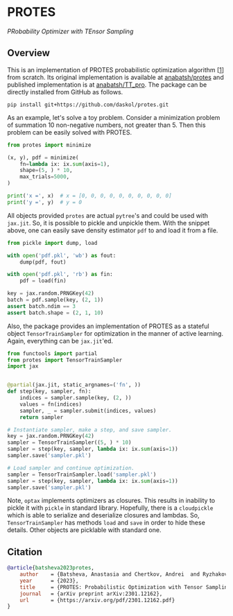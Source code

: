 # PROTES

*PRobability Optimizer with TEnsor Sampling*

## Overview

This is an implementation of PROTES probabilistic optimization algorithm
[[1][1]] from scratch. Its original implementation is available at
[anabatsh/protes][2] and published implementation is at [anabatsh/TT_pro][3].
The package can be directly installed from GitHub as follows.

```shell
pip install git+https://github.com/daskol/protes.git
```

As an example, let's solve a toy problem. Consider a minimization problem of
summation 10 non-negative numbers, not greater than 5. Then this problem can be
easily solved with PROTES.

```python
from protes import minimize

(x, y), pdf = minimize(
    fn=lambda ix: ix.sum(axis=1),
    shape=(5, ) * 10,
    max_trials=5000,
)

print('x =', x)  # x = [0, 0, 0, 0, 0, 0, 0, 0, 0, 0]
print('y =', y)  # y = 0
```

All objects provided `protes` are actual `pytree`'s and could be used with
`jax.jit`. So, it is possible to pickle and unpickle them. With the snippet
above, one can easily save density estimator `pdf` to and load it from a file.

```python
from pickle import dump, load

with open('pdf.pkl', 'wb') as fout:
    dump(pdf, fout)

with open('pdf.pkl', 'rb') as fin:
    pdf = load(fin)

key = jax.random.PRNGKey(42)
batch = pdf.sample(key, (2, 1))
assert batch.ndim == 3
assert batch.shape = (2, 1, 10)
```

Also, the package provides an implementation of PROTES as a stateful object
`TensorTrainSampler` for optimization in the manner of active learning. Again,
everything can be `jax.jit`'ed.

```python
from functools import partial
from protes import TensorTrainSampler
import jax


@partial(jax.jit, static_argnames=('fn', ))
def step(key, sampler, fn):
    indices = sampler.sample(key, (2, ))
    values = fn(indices)
    sampler, _ = sampler.submit(indices, values)
    return sampler

# Instantiate sampler, make a step, and save sampler.
key = jax.random.PRNGKey(42)
sampler = TensorTrainSampler((5, ) * 10)
sampler = step(key, sampler, lambda ix: ix.sum(axis=1))
sampler.save('sampler.pkl')

# Load sampler and continue optimization.
sampler = TensorTrainSampler.load('sampler.pkl')
sampler = step(key, sampler, lambda ix: ix.sum(axis=1))
sampler.save('sampler.pkl')
```

Note, `optax` implements optimizers as closures. This results in inability to
pickle it with `pickle` in standard library. Hopefully, there is a
`cloudpickle` which is able to serialize and deserialize closures and lambdas.
So, `TensorTrainSampler` has methods `load` and `save` in order to hide these
details. Other objects are picklable with standard one.

## Citation

```bibtex
@article{batsheva2023protes,
    author    = {Batsheva, Anastasia and Chertkov, Andrei  and Ryzhakov, Gleb and Oseledets, Ivan},
    year      = {2023},
    title     = {PROTES: Probabilistic Optimization with Tensor Sampling},
    journal   = {arXiv preprint arXiv:2301.12162},
    url       = {https://arxiv.org/pdf/2301.12162.pdf}
}
```

[1]: https://arxiv.org/abs/2301.12162
[2]: https://github.com/anabatsh/protes
[3]: https://github.com/anabatsh/TT_pro
